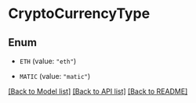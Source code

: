 # CryptoCurrencyType

## Enum


* `ETH` (value: `"eth"`)

* `MATIC` (value: `"matic"`)


[[Back to Model list]](../README.md#documentation-for-models) [[Back to API list]](../README.md#documentation-for-api-endpoints) [[Back to README]](../README.md)


